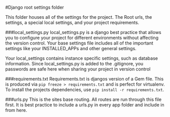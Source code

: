 #Django root settings folder

This folder houses all of the settings for the project. The Root urls, the settings, a special local settings, and your 
project requirements.

###local_settings.py
local_settings.py is a django best practice that allows you to configure your project for different environments without 
affecting the version control. Your base settings file includes all of the important settings like your INSTALLED_APPs
and other general settings. 

Your local_settings contains instance specific settings, such as database information. Since local_settings.py is added 
to the .gitignore, you passwords are safe here when sharing your project in version control


###requirements.txt
Requirements.txt is djangos version of a Gem file. This is produced via ```pip freeze > requirements.txt``` and is perfect
for virtualenv. To install the projects dependencies, use ```pip install -r requirements.txt```.

###urls.py
This is the sites base routing. All routes are run through this file first. It is best practice to include a urls.py in 
every app folder and include in from here. 